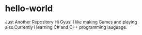 # hello-world
Just Another Repository
Hi Gyus!
I like making Games and playing also.Currently i learning C# and C++ programming lauguage.
